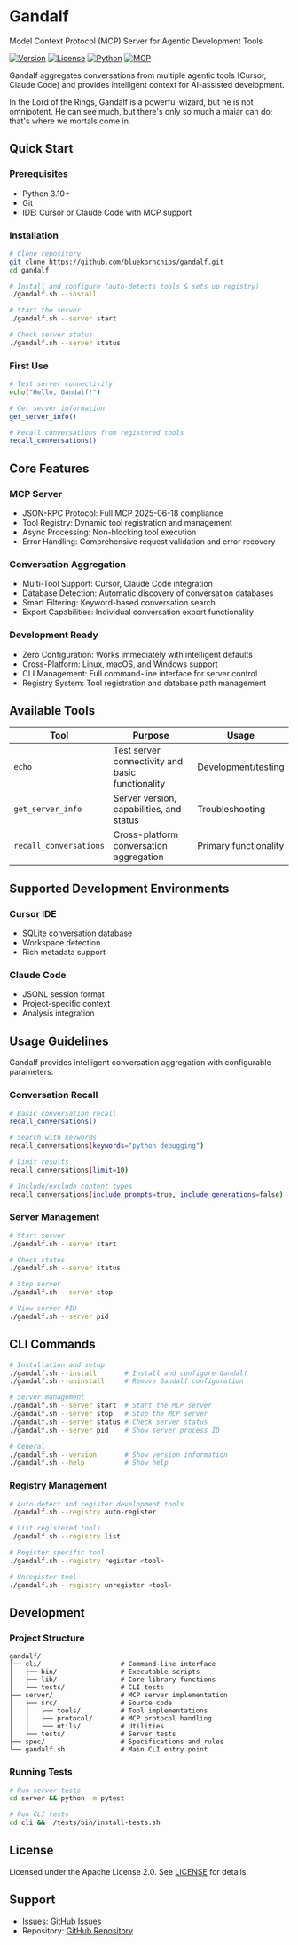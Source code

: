 # Gandalf

Model Context Protocol (MCP) Server for Agentic Development Tools

[![Version](https://img.shields.io/badge/version-0.1.0-blue.svg)](https://github.com/bluekornchips/gandalf/releases)
[![License](https://img.shields.io/badge/license-Apache%202.0-green.svg)](LICENSE)
[![Python](https://img.shields.io/badge/python-3.10%2B-blue.svg)](https://python.org)
[![MCP](https://img.shields.io/badge/protocol-MCP%202025--06--18-purple.svg)](https://modelcontextprotocol.io)

Gandalf aggregates conversations from multiple agentic tools (Cursor, Claude Code) and provides intelligent context for AI-assisted development.

In the Lord of the Rings, Gandalf is a powerful wizard, but he is not omnipotent. He can see much, but there's only so much a maiar can do; that's where we mortals come in.

## Quick Start

### Prerequisites

- Python 3.10+
- Git
- IDE: Cursor or Claude Code with MCP support

### Installation

```bash
# Clone repository
git clone https://github.com/bluekornchips/gandalf.git
cd gandalf

# Install and configure (auto-detects tools & sets up registry)
./gandalf.sh --install

# Start the server
./gandalf.sh --server start

# Check server status
./gandalf.sh --server status
```

### First Use

```bash
# Test server connectivity
echo("Hello, Gandalf!")

# Get server information
get_server_info()

# Recall conversations from registered tools
recall_conversations()
```

## Core Features

### MCP Server

- JSON-RPC Protocol: Full MCP 2025-06-18 compliance
- Tool Registry: Dynamic tool registration and management
- Async Processing: Non-blocking tool execution
- Error Handling: Comprehensive request validation and error recovery

### Conversation Aggregation

- Multi-Tool Support: Cursor, Claude Code integration
- Database Detection: Automatic discovery of conversation databases
- Smart Filtering: Keyword-based conversation search
- Export Capabilities: Individual conversation export functionality

### Development Ready

- Zero Configuration: Works immediately with intelligent defaults
- Cross-Platform: Linux, macOS, and Windows support
- CLI Management: Full command-line interface for server control
- Registry System: Tool registration and database path management

## Available Tools

| Tool                   | Purpose                                          | Usage                 |
| ---------------------- | ------------------------------------------------ | --------------------- |
| `echo`                 | Test server connectivity and basic functionality | Development/testing   |
| `get_server_info`      | Server version, capabilities, and status         | Troubleshooting       |
| `recall_conversations` | Cross-platform conversation aggregation          | Primary functionality |

## Supported Development Environments

### Cursor IDE

- SQLite conversation database
- Workspace detection
- Rich metadata support

### Claude Code

- JSONL session format
- Project-specific context
- Analysis integration

## Usage Guidelines

Gandalf provides intelligent conversation aggregation with configurable parameters:

### Conversation Recall

```bash
# Basic conversation recall
recall_conversations()

# Search with keywords
recall_conversations(keywords="python debugging")

# Limit results
recall_conversations(limit=10)

# Include/exclude content types
recall_conversations(include_prompts=true, include_generations=false)
```

### Server Management

```bash
# Start server
./gandalf.sh --server start

# Check status
./gandalf.sh --server status

# Stop server
./gandalf.sh --server stop

# View server PID
./gandalf.sh --server pid
```

## CLI Commands

```bash
# Installation and setup
./gandalf.sh --install       # Install and configure Gandalf
./gandalf.sh --uninstall     # Remove Gandalf configuration

# Server management
./gandalf.sh --server start  # Start the MCP server
./gandalf.sh --server stop   # Stop the MCP server
./gandalf.sh --server status # Check server status
./gandalf.sh --server pid    # Show server process ID

# General
./gandalf.sh --version       # Show version information
./gandalf.sh --help          # Show help
```

### Registry Management

```bash
# Auto-detect and register development tools
./gandalf.sh --registry auto-register

# List registered tools
./gandalf.sh --registry list

# Register specific tool
./gandalf.sh --registry register <tool>

# Unregister tool
./gandalf.sh --registry unregister <tool>
```

## Development

### Project Structure

```
gandalf/
├── cli/                    # Command-line interface
│   ├── bin/                # Executable scripts
│   ├── lib/                # Core library functions
│   └── tests/              # CLI tests
├── server/                 # MCP server implementation
│   ├── src/                # Source code
│   │   ├── tools/          # Tool implementations
│   │   ├── protocol/       # MCP protocol handling
│   │   └── utils/          # Utilities
│   └── tests/              # Server tests
├── spec/                   # Specifications and rules
└── gandalf.sh              # Main CLI entry point
```

### Running Tests

```bash
# Run server tests
cd server && python -m pytest

# Run CLI tests
cd cli && ./tests/bin/install-tests.sh
```

## License

Licensed under the Apache License 2.0. See [LICENSE](LICENSE) for details.

## Support

- Issues: [GitHub Issues](https://github.com/bluekornchips/gandalf/issues)
- Repository: [GitHub Repository](https://github.com/bluekornchips/gandalf)
